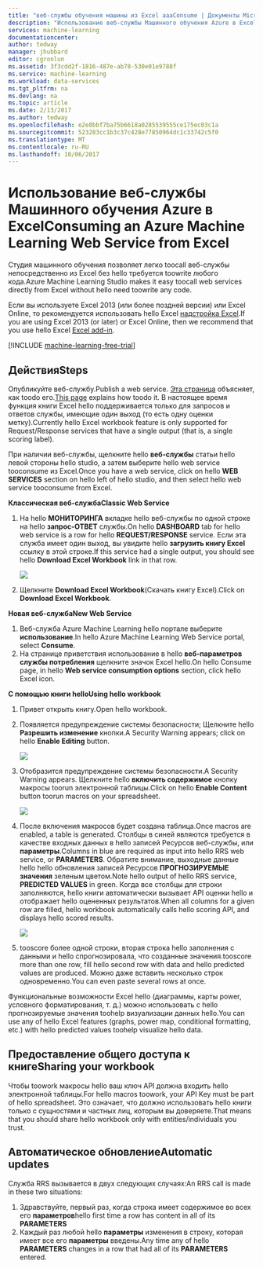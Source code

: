```yaml
---
title: "веб-службы обучения машины из Excel aaaConsume | Документы Microsoft"
description: "Использование веб-службы Машинного обучения Azure в Excel"
services: machine-learning
documentationcenter: 
author: tedway
manager: jhubbard
editor: cgronlun
ms.assetid: 3f3cdd2f-1816-487e-ab78-530e01e9788f
ms.service: machine-learning
ms.workload: data-services
ms.tgt_pltfrm: na
ms.devlang: na
ms.topic: article
ms.date: 2/13/2017
ms.author: tedway
ms.openlocfilehash: e2e8bbf7ba75b6618a0285539555ce175ec03c1a
ms.sourcegitcommit: 523283cc1b3c37c428e77850964dc1c33742c5f0
ms.translationtype: MT
ms.contentlocale: ru-RU
ms.lasthandoff: 10/06/2017
---
```

# <a name="consuming-an-azure-machine-learning-web-service-from-excel"></a><span data-ttu-id="b8aac-103">Использование веб-службы Машинного обучения Azure в Excel</span><span class="sxs-lookup"><span data-stu-id="b8aac-103">Consuming an Azure Machine Learning Web Service from Excel</span></span>
 <span data-ttu-id="b8aac-104">Студия машинного обучения позволяет легко toocall веб-службы непосредственно из Excel без hello требуется toowrite любого кода.</span><span class="sxs-lookup"><span data-stu-id="b8aac-104">Azure Machine Learning Studio makes it easy toocall web services directly from Excel without hello need toowrite any code.</span></span>

<span data-ttu-id="b8aac-105">Если вы используете Excel 2013 (или более поздней версии) или Excel Online, то рекомендуется использовать hello Excel [надстройка Excel](machine-learning-excel-add-in-for-web-services.md).</span><span class="sxs-lookup"><span data-stu-id="b8aac-105">If you are using Excel 2013 (or later) or Excel Online, then we recommend that you use hello Excel [Excel add-in](machine-learning-excel-add-in-for-web-services.md).</span></span>

[!INCLUDE [machine-learning-free-trial](../../includes/machine-learning-free-trial.md)]

## <a name="steps"></a><span data-ttu-id="b8aac-106">Действия</span><span class="sxs-lookup"><span data-stu-id="b8aac-106">Steps</span></span>
<span data-ttu-id="b8aac-107">Опубликуйте веб-службу.</span><span class="sxs-lookup"><span data-stu-id="b8aac-107">Publish a web service.</span></span> <span data-ttu-id="b8aac-108">[Эта страница](machine-learning-walkthrough-5-publish-web-service.md) объясняет, как toodo его.</span><span class="sxs-lookup"><span data-stu-id="b8aac-108">[This page](machine-learning-walkthrough-5-publish-web-service.md) explains how toodo it.</span></span> <span data-ttu-id="b8aac-109">В настоящее время функция книги Excel hello поддерживается только для запросов и ответов службы, имеющие один выход (то есть одну оценки метку).</span><span class="sxs-lookup"><span data-stu-id="b8aac-109">Currently hello Excel workbook feature is only supported for Request/Response services that have a single output (that is, a single scoring label).</span></span> 

<span data-ttu-id="b8aac-110">При наличии веб-службы, щелкните hello **веб-службы** статьи hello левой стороны hello studio, а затем выберите hello web service tooconsume из Excel.</span><span class="sxs-lookup"><span data-stu-id="b8aac-110">Once you have a web service, click on hello **WEB SERVICES** section on hello left of hello studio, and then select hello web service tooconsume from Excel.</span></span>

<span data-ttu-id="b8aac-111">**Классическая веб-служба**</span><span class="sxs-lookup"><span data-stu-id="b8aac-111">**Classic Web Service**</span></span>

1. <span data-ttu-id="b8aac-112">На hello **МОНИТОРИНГА** вкладке hello веб-службы по одной строке на hello **запрос-ОТВЕТ** службы.</span><span class="sxs-lookup"><span data-stu-id="b8aac-112">On hello **DASHBOARD** tab for hello web service is a row for hello **REQUEST/RESPONSE** service.</span></span> <span data-ttu-id="b8aac-113">Если эта служба имеет один выход, вы увидите hello **загрузить книгу Excel** ссылку в этой строке.</span><span class="sxs-lookup"><span data-stu-id="b8aac-113">If this service had a single output, you should see hello **Download Excel Workbook** link in that row.</span></span>
   
    ![][1]
2. <span data-ttu-id="b8aac-114">Щелкните **Download Excel Workbook**(Скачать книгу Excel).</span><span class="sxs-lookup"><span data-stu-id="b8aac-114">Click on **Download Excel Workbook**.</span></span>

<span data-ttu-id="b8aac-115">**Новая веб-служба**</span><span class="sxs-lookup"><span data-stu-id="b8aac-115">**New Web Service**</span></span>

1. <span data-ttu-id="b8aac-116">Веб-служба Azure Machine Learning hello портале выберите **использование**.</span><span class="sxs-lookup"><span data-stu-id="b8aac-116">In hello Azure Machine Learning Web Service portal, select **Consume**.</span></span>
2. <span data-ttu-id="b8aac-117">На странице приветствия использование в hello **веб-параметров службы потребления** щелкните значок Excel hello.</span><span class="sxs-lookup"><span data-stu-id="b8aac-117">On hello Consume page, in hello **Web service consumption options** section, click hello Excel icon.</span></span>

<span data-ttu-id="b8aac-118">**С помощью книги hello**</span><span class="sxs-lookup"><span data-stu-id="b8aac-118">**Using hello workbook**</span></span>

1. <span data-ttu-id="b8aac-119">Привет открыть книгу.</span><span class="sxs-lookup"><span data-stu-id="b8aac-119">Open hello workbook.</span></span>
2. <span data-ttu-id="b8aac-120">Появляется предупреждение системы безопасности; Щелкните hello **Разрешить изменение** кнопки.</span><span class="sxs-lookup"><span data-stu-id="b8aac-120">A Security Warning appears; click on hello **Enable Editing** button.</span></span>
   
    ![][2]
3. <span data-ttu-id="b8aac-121">Отобразится предупреждение системы безопасности.</span><span class="sxs-lookup"><span data-stu-id="b8aac-121">A Security Warning appears.</span></span> <span data-ttu-id="b8aac-122">Щелкните hello **включить содержимое** кнопку макросы toorun электронной таблицы.</span><span class="sxs-lookup"><span data-stu-id="b8aac-122">Click on hello **Enable Content** button toorun macros on your spreadsheet.</span></span>
   
    ![][3]
4. <span data-ttu-id="b8aac-123">После включения макросов будет создана таблица.</span><span class="sxs-lookup"><span data-stu-id="b8aac-123">Once macros are enabled, a table is generated.</span></span> <span data-ttu-id="b8aac-124">Столбцы в синей являются требуется в качестве входных данных в hello записей Ресурсов веб-службы, или **параметры**.</span><span class="sxs-lookup"><span data-stu-id="b8aac-124">Columns in blue are required as input into hello RRS web service, or **PARAMETERS**.</span></span> <span data-ttu-id="b8aac-125">Обратите внимание, выходные данные hello hello обновления записей Ресурсов **ПРОГНОЗИРУЕМЫЕ значения** зеленым цветом.</span><span class="sxs-lookup"><span data-stu-id="b8aac-125">Note hello output of hello RRS service, **PREDICTED VALUES** in green.</span></span> <span data-ttu-id="b8aac-126">Когда все столбцы для строки заполняются, hello книги автоматически вызывает API оценки hello и отображает hello оцененных результатов.</span><span class="sxs-lookup"><span data-stu-id="b8aac-126">When all columns for a given row are filled, hello workbook automatically calls hello scoring API, and displays hello scored results.</span></span>
   
    ![][4]
5. <span data-ttu-id="b8aac-127">tooscore более одной строки, вторая строка hello заполнения с данными и hello спрогнозировала, что созданные значения.</span><span class="sxs-lookup"><span data-stu-id="b8aac-127">tooscore more than one row, fill hello second row with data and hello predicted values are produced.</span></span> <span data-ttu-id="b8aac-128">Можно даже вставить несколько строк одновременно.</span><span class="sxs-lookup"><span data-stu-id="b8aac-128">You can even paste several rows at once.</span></span>

<span data-ttu-id="b8aac-129">Функциональные возможности Excel hello (диаграммы, карты power, условного форматирования, т. д.) можно использовать с hello прогнозируемые значения toohelp визуализации данных hello.</span><span class="sxs-lookup"><span data-stu-id="b8aac-129">You can use any of hello Excel features (graphs, power map, conditional formatting, etc.) with hello predicted values toohelp visualize hello data.</span></span>    

## <a name="sharing-your-workbook"></a><span data-ttu-id="b8aac-130">Предоставление общего доступа к книге</span><span class="sxs-lookup"><span data-stu-id="b8aac-130">Sharing your workbook</span></span>
<span data-ttu-id="b8aac-131">Чтобы toowork макросы hello ваш ключ API должна входить hello электронной таблицы.</span><span class="sxs-lookup"><span data-stu-id="b8aac-131">For hello macros toowork, your API Key must be part of hello spreadsheet.</span></span> <span data-ttu-id="b8aac-132">Это означает, что должно использовать hello книги только с сущностями и частных лиц, которым вы доверяете.</span><span class="sxs-lookup"><span data-stu-id="b8aac-132">That means that you should share hello workbook only with entities/individuals you trust.</span></span>

## <a name="automatic-updates"></a><span data-ttu-id="b8aac-133">Автоматическое обновление</span><span class="sxs-lookup"><span data-stu-id="b8aac-133">Automatic updates</span></span>
<span data-ttu-id="b8aac-134">Служба RRS вызывается в двух следующих случаях:</span><span class="sxs-lookup"><span data-stu-id="b8aac-134">An RRS call is made in these two situations:</span></span>

1. <span data-ttu-id="b8aac-135">Здравствуйте, первый раз, когда строка имеет содержимое во всех его **параметров**</span><span class="sxs-lookup"><span data-stu-id="b8aac-135">hello first time a row has content in all of its **PARAMETERS**</span></span>
2. <span data-ttu-id="b8aac-136">Каждый раз любой hello **параметры** изменения в строку, которая имеет все его **параметры** введены.</span><span class="sxs-lookup"><span data-stu-id="b8aac-136">Any time any of hello **PARAMETERS** changes in a row that had all of its **PARAMETERS** entered.</span></span>

[1]: ./media/machine-learning-consuming-from-excel/excellink.png
[2]: ./media/machine-learning-consuming-from-excel/enableeditting.png
[3]: ./media/machine-learning-consuming-from-excel/enablecontent.png
[4]: ./media/machine-learning-consuming-from-excel/sampletable.png
